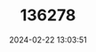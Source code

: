 ---
title: "136278"
category: "Marmosops paulensis"
draft: false
date: 2024-02-22 13:03:51
languages:
  English: ["Brazilian Slender Opossum"]
---